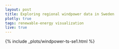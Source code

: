 ```yaml
---
layout: post
title: Exploring regional windpower data in Sweden
plotly: true
tags: renewable-energy visualization
live: true
---
```


<body> {% include _plots/windpower-ts-se1.html %} </body>
